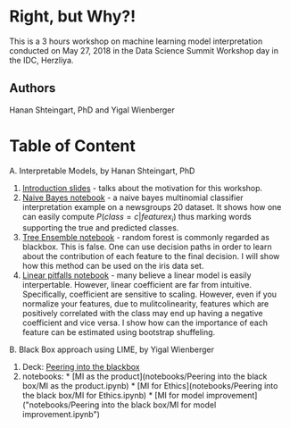 # Right, but Why?!
This is a 3 hours workshop on machine learning model interpretation conducted on May 27, 2018 in the Data Science Summit Workshop day in the IDC, Herzliya.
## Authors
Hanan Shteingart, PhD and Yigal Wienberger

# Table of Content
A. Interpretable Models, by Hanan Shteingart, PhD
  1. [Introduction slides](decks/Right%20by%20Why_%20-%20Introduction.pdf) - talks about the motivation for this workshop.
  2. [Naive Bayes notebook](notebooks/naive_bayes/naive_bayes.ipynb) - a naive bayes multinomial classifier interpretation example on a newsgroups 20 dataset. It shows how one can easily compute $P(class=c|feature x_i)$ thus marking words supporting the true and predicted classes.
  3. [Tree Ensemble notebook](notebooks/random_forest/random_forest.ipynb) - random forest is commonly regarded as blackbox. This is false. One can use decision paths in order to learn about the contribution of each feature to the final decision. I will show how this method can be used on the iris data set. 
  4. [Linear pitfalls notebook](notebooks/linear/linear.ipynb) - many believe a linear model is easily interpertable. However, linear coefficient are far from intuitive. Specifically, coefficient are sensitive to scaling. However, even if you normalize your features, due to mulitcolinearity, features which are positively correlated with the class may end up having a negative coefficient and vice versa. I show how can the importance of each feature can be estimated using bootstrap shuffeling. 

B. Black Box approach using LIME, by Yigal Wienberger
  1. Deck: [Peering into the blackbox](/decks/Peering%20into%20the%20black%20box.pptx)
  2. notebooks: 
    * [MI as the product](notebooks/Peering into the black box/MI as the product.ipynb)
    * [MI for Ethics](notebooks/Peering into the black box/MI for Ethics.ipynb)
    * [MI for model improvement]("notebooks/Peering into the black box/MI for model improvement.ipynb")
